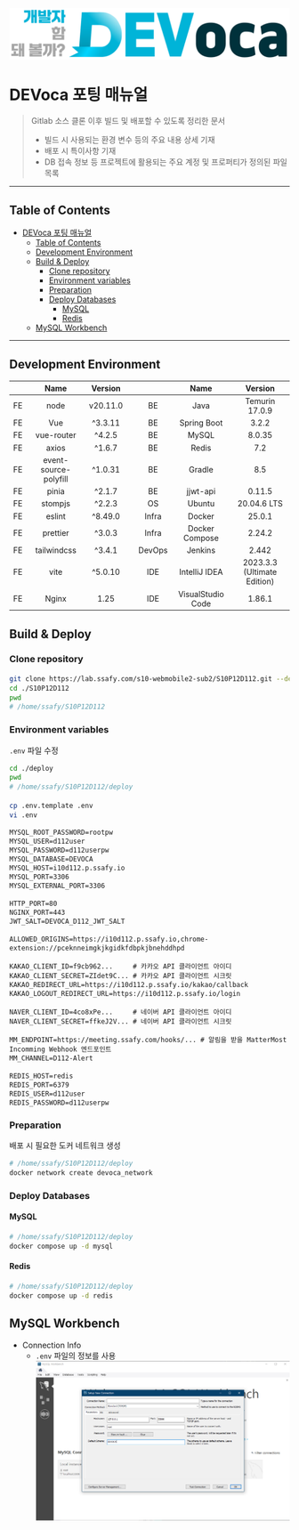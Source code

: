 ![DEVoca logo](../docs/resources/DEVoca%20logo%20long%202.png)

# DEVoca 포팅 매뉴얼

> Gitlab 소스 클론 이후 빌드 및 배포할 수 있도록 정리한 문서
> - 빌드 시 사용되는 환경 변수 등의 주요 내용 상세 기재
> - 배포 시 특이사항 기재
> - DB 접속 정보 등 프로젝트에 활용되는 주요 계정 및 프로퍼티가 정의된 파일 목록

---

## Table of Contents

<!-- TOC -->
* [DEVoca 포팅 매뉴얼](#devoca-포팅-매뉴얼)
  * [Table of Contents](#table-of-contents)
  * [Development Environment](#development-environment)
  * [Build & Deploy](#build--deploy)
    * [Clone repository](#clone-repository)
    * [Environment variables](#environment-variables)
    * [Preparation](#preparation)
    * [Deploy Databases](#deploy-databases)
      * [MySQL](#mysql)
      * [Redis](#redis)
  * [MySQL Workbench](#mysql-workbench)
<!-- TOC -->

---

## Development Environment

|    |         Name          | Version  |      |        |       Name        |           Version           |
|:--:|:---------------------:|:--------:|:----:|:------:|:-----------------:|:---------------------------:|
| FE |         node          | v20.11.0 |      |   BE   |       Java        |       Temurin 17.0.9        | 
| FE |          Vue          | ^3.3.11  |      |   BE   |    Spring Boot    |            3.2.2            |
| FE |      vue-router       |  ^4.2.5  |      |   BE   |       MySQL       |           8.0.35            |
| FE |         axios         |  ^1.6.7  |      |   BE   |       Redis       |             7.2             |
| FE | event-source-polyfill | ^1.0.31  |      |   BE   |      Gradle       |             8.5             |
| FE |         pinia         |  ^2.1.7  |      |   BE   |     jjwt-api      |           0.11.5            |
| FE |        stompjs        |  ^2.2.3  |      |   OS   |      Ubuntu       |         20.04.6 LTS         |  
| FE |        eslint         | ^8.49.0  |      | Infra  |      Docker       |           25.0.1            | 
| FE |       prettier        |  ^3.0.3  |      | Infra  |  Docker Compose   |           2.24.2            |
| FE |      tailwindcss      |  ^3.4.1  |      | DevOps |      Jenkins      |            2.442            |
| FE |         vite          | ^5.0.10  |      |  IDE   |   IntelliJ IDEA   | 2023.3.3 (Ultimate Edition) | 
| FE |         Nginx         |   1.25   |      |  IDE   | VisualStudio Code |           1.86.1            |

## Build & Deploy

### Clone repository

```bash
git clone https://lab.ssafy.com/s10-webmobile2-sub2/S10P12D112.git --depth 1
cd ./S10P12D112
pwd
# /home/ssafy/S10P12D112
```

### Environment variables

`.env` 파일 수정

```bash
cd ./deploy
pwd
# /home/ssafy/S10P12D112/deploy

cp .env.template .env
vi .env
```

```dotenv
MYSQL_ROOT_PASSWORD=rootpw
MYSQL_USER=d112user
MYSQL_PASSWORD=d112userpw
MYSQL_DATABASE=DEVOCA
MYSQL_HOST=i10d112.p.ssafy.io
MYSQL_PORT=3306
MYSQL_EXTERNAL_PORT=3306

HTTP_PORT=80
NGINX_PORT=443
JWT_SALT=DEVOCA_D112_JWT_SALT

ALLOWED_ORIGINS=https://i10d112.p.ssafy.io,chrome-extension://pceknneimgkjkgidkfdbpkjbnehddhpd

KAKAO_CLIENT_ID=f9cb962...     # 카카오 API 클라이언트 아이디
KAKAO_CLIENT_SECRET=ZIdet9C... # 카카오 API 클라이언트 시크릿
KAKAO_REDIRECT_URL=https://i10d112.p.ssafy.io/kakao/callback
KAKAO_LOGOUT_REDIRECT_URL=https://i10d112.p.ssafy.io/login

NAVER_CLIENT_ID=4co8xPe...     # 네이버 API 클라이언트 아이디
NAVER_CLIENT_SECRET=ffkeJ2V... # 네이버 API 클라이언트 시크릿

MM_ENDPOINT=https://meeting.ssafy.com/hooks/... # 알림을 받을 MatterMost Incomming Webhook 엔드포인트
MM_CHANNEL=D112-Alert

REDIS_HOST=redis
REDIS_PORT=6379
REDIS_USER=d112user
REDIS_PASSWORD=d112userpw
```

### Preparation

배포 시 필요한 도커 네트워크 생성

```bash
# /home/ssafy/S10P12D112/deploy
docker network create devoca_network
```

### Deploy Databases

#### MySQL

```bash
# /home/ssafy/S10P12D112/deploy
docker compose up -d mysql
```

#### Redis

```bash
# /home/ssafy/S10P12D112/deploy
docker compose up -d redis
```

## MySQL Workbench

- Connection Info
    - `.env` 파일의 정보를 사용
      ![](../docs/resources/DEVoca%20MySQL%20workbench%20connection.png)
